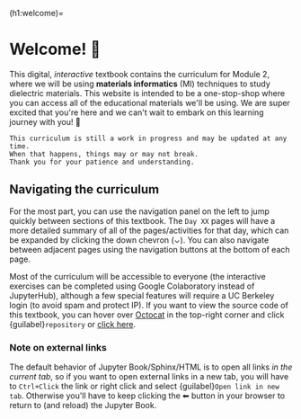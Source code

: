 (h1:welcome)=
# Welcome! 👋

This digital, *interactive* textbook contains the curriculum for Module 2, where we will be using **materials informatics** (MI) techniques to study dielectric materials.
This website is intended to be a one-stop-shop where you can access all of the educational materials we'll be using.
We are super excited that you're here and we can't wait to embark on this learning journey with you! 🌱


```{attention}
This curriculum is still a work in progress and may be updated at any time. 
When that happens, things may or may not break.
Thank you for your patience and understanding.
```


## Navigating the curriculum

For the most part, you can use the navigation panel on the left to jump quickly between sections of this textbook. 
The `Day XX` pages will have a more detailed summary of all of the pages/activities for that day, which can be expanded by clicking the down chevron (⌄).
You can also navigate between adjacent pages using the navigation buttons at the bottom of each page.

Most of the curriculum will be accessible to everyone (the interactive exercises can be completed using Google Colaboratory instead of JupyterHub), although a few special features will require a UC Berkeley login (to avoid spam and protect IP).
If you want to view the source code of this textbook, you can hover over [Octocat](https://github.com/octocat) in the top-right corner and click {guilabel}`repository` or [click here](https://github.com/enze-chen/mi-book).



### Note on external links

The default behavior of Jupyter Book/Sphinx/HTML is to open all links _in the current tab_, so if you want to open external links in a new tab, you will have to `Ctrl+Click` the link or right click and select {guilabel}`Open link in new tab`.
Otherwise you'll have to keep clicking the ⬅ button in your browser to return to (and reload) the Jupyter Book.

